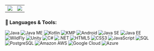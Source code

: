 <table>
  <tr>
    <td><img src="https://github-readme-stats.vercel.app/api?username=tari9bro&show_icons=true&theme=radical&include_all_commits=true&count_private=true" /></td>
    <td><img src="https://github-readme-stats.vercel.app/api/top-langs/?username=tari9bro&layout=compact&theme=dark&hide_border=true&langs_count=10&card_width=495" /></td>
  </tr>
</table>



### 🚀 Languages & Tools:

![Java](https://img.shields.io/badge/Java-007396?style=for-the-badge&logo=java&logoColor=white)
![Java ME](https://img.shields.io/badge/Java%20ME-007396?style=for-the-badge&logo=java&logoColor=white)
![Kotlin](https://img.shields.io/badge/Kotlin-0095D5?style=for-the-badge&logo=kotlin&logoColor=white)
![KMP](https://img.shields.io/badge/KMP-0095D5?style=for-the-badge&logo=kotlin&logoColor=white)
![Android](https://img.shields.io/badge/Android-3DDC84?style=for-the-badge&logo=android&logoColor=white)
![Java SE](https://img.shields.io/badge/Java%20SE-007396?style=for-the-badge&logo=java&logoColor=white)
![Java EE](https://img.shields.io/badge/Java%20EE-007396?style=for-the-badge&logo=java&logoColor=white)
![WildFly](https://img.shields.io/badge/WildFly-FF9900?style=for-the-badge&logo=wildfly&logoColor=white)
![Unity](https://img.shields.io/badge/Unity-100000?style=for-the-badge&logo=unity&logoColor=white)
![C#](https://img.shields.io/badge/C%23-239120?style=for-the-badge&logo=c-sharp&logoColor=white)
![.NET](https://img.shields.io/badge/.NET-512BD4?style=for-the-badge&logo=dotnet&logoColor=white)
![HTML5](https://img.shields.io/badge/HTML5-E34F26?style=for-the-badge&logo=html5&logoColor=white)
![CSS3](https://img.shields.io/badge/CSS3-1572B6?style=for-the-badge&logo=css3&logoColor=white)
![JavaScript](https://img.shields.io/badge/JavaScript-F7DF1E?style=for-the-badge&logo=javascript&logoColor=black)
![SQL](https://img.shields.io/badge/SQL-CC2927?style=for-the-badge&logo=database&logoColor=white)
![PostgreSQL](https://img.shields.io/badge/PostgreSQL-336791?style=for-the-badge&logo=postgresql&logoColor=white)
![Amazon AWS](https://img.shields.io/badge/AWS-FF9900?style=for-the-badge&logo=amazonaws&logoColor=white)
![Google Cloud](https://img.shields.io/badge/Google%20Cloud-4285F4?style=for-the-badge&logo=googlecloud&logoColor=white)
![Azure](https://img.shields.io/badge/Azure-0078D4?style=for-the-badge&logo=microsoftazure&logoColor=white)


